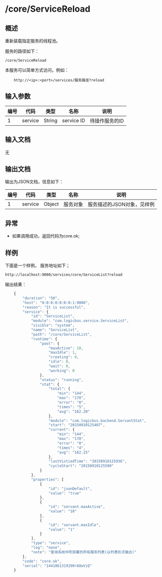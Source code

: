 # /core/ServiceReload

## 概述

重新装载指定服务的线程池。

服务的路径如下：
```
/core/ServiceReload
```

本服务可以简单方式访问，例如：
```
	http://<ip>:<port>/services/服务路径?reload
```

## 输入参数
| 编号 | 代码 | 类型 | 名称 | 说明 |
| ---- | ---- | ---- | ---- | ---- |
| 1 | service | String | service ID  | 待操作服务的ID |

## 输入文档
无

## 输出文档

输出为JSON文档，信息如下：

| 编号 | 代码 | 类型 | 名称 | 说明 |
| ---- | ---- | ---- | ---- | ---- |
| 1 | service | Object | 服务对象  | 服务描述的JSON对象，见样例 |

## 异常
* 如果调用成功，返回代码为core.ok;

## 样例

下面是一个样例，
服务地址如下；
```
http://localhost:9000/services/core/ServiceList?reload
```
输出结果：
```javascript
	{
	    "duration": "50", 
	    "host": "0:0:0:0:0:0:0:1:9000", 
	    "reason": "It is successful", 
	    "service": {
	        "id": "ServiceList", 
	        "module": "com.logicbus.service.ServiceList", 
	        "visible": "system", 
	        "name": "ServiceList", 
	        "path": "/core/ServiceList", 
	        "runtime": {
	            "pool": {
	                "maxActive": 10, 
	                "maxIdle": 1, 
	                "creating": 0, 
	                "idle": 0, 
	                "wait": 0, 
	                "working": 0
	            }, 
	            "status": "running", 
	            "stat": {
	                "total": {
	                    "min": "144", 
	                    "max": "178", 
	                    "error": "0", 
	                    "times": "5", 
	                    "avg": "162.20"
	                }, 
	                "module": "com.logicbus.backend.ServantStat", 
	                "start": "20150910125407", 
	                "current": {
	                    "min": "144", 
	                    "max": "178", 
	                    "error": "0", 
	                    "times": "4", 
	                    "avg": "162.25"
	                }, 
	                "lastVistiedTime": "20150910125936", 
	                "cycleStart": "20150910125500"
	            }
	        }, 
	        "properties": [
	            {
	                "id": "jsonDefault", 
	                "value": "true"
	            }, 
	            {
	                "id": "servant.maxActive", 
	                "value": "10"
	            }, 
	            {
	                "id": "servant.maxIdle", 
	                "value": "1"
	            }
	        ], 
	        "type": "service", 
	        "log": "none", 
	        "note": "查询系统中所部署的所有服务列表(以列表形式输出)"
	    }, 
	    "code": "core.ok", 
	    "serial": "1441861319290rAOwViQ"
	}
```

